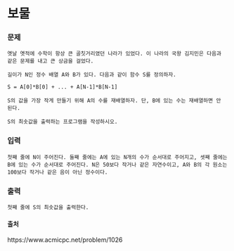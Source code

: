 <h1>보물</h1>


<h3>문제</h3>
    
    옛날 옛적에 수학이 항상 큰 골칫거리였던 나라가 있었다. 이 나라의 국왕 김지민은 다음과 같은 문제를 내고 큰 상금을 걸었다.

    길이가 N인 정수 배열 A와 B가 있다. 다음과 같이 함수 S를 정의하자.

    S = A[0]*B[0] + ... + A[N-1]*B[N-1]

    S의 값을 가장 작게 만들기 위해 A의 수를 재배열하자. 단, B에 있는 수는 재배열하면 안 된다.

    S의 최솟값을 출력하는 프로그램을 작성하시오.
    
<h3>입력</h3>

    첫째 줄에 N이 주어진다. 둘째 줄에는 A에 있는 N개의 수가 순서대로 주어지고, 셋째 줄에는 B에 있는 수가 순서대로 주어진다. N은 50보다 작거나 같은 자연수이고, A와 B의 각 원소는 100보다 작거나 같은 음이 아닌 정수이다.

<h3>출력</h3>

    첫째 줄에 S의 최솟값을 출력한다.
 
<h4>출처</h4>
   https://www.acmicpc.net/problem/1026


